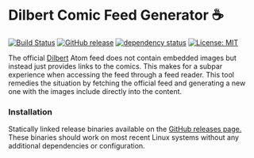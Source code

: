 # Dilbert Comic Feed Generator ☕

[![Build Status](https://api.travis-ci.org/Soft/dilbert-feed.svg?branch=master)](https://travis-ci.org/Soft/dilbert-feed)
[![GitHub release](https://img.shields.io/github/release/Soft/dilbert-feed.svg)](https://github.com/Soft/dilbert-feed/releases)
[![dependency status](https://deps.rs/repo/github/soft/dilbert-feed/status.svg)](https://deps.rs/repo/github/soft/dilbert-feed)
[![License: MIT](https://img.shields.io/badge/License-MIT-yellow.svg)](https://opensource.org/licenses/MIT)

The official [Dilbert](http://dilbert.com) Atom feed does not contain embedded
images but instead just provides links to the comics. This makes for a subpar
experience when accessing the feed through a feed reader. This tool remedies the
situation by fetching the official feed and generating a new one with the images
include directly into the content.

### Installation

Statically linked release binaries available on the [GitHub releases
page.](https://github.com/Soft/dilbert-feed/releases) These binaries should work
on most recent Linux systems without any additional dependencies or
configuration.
